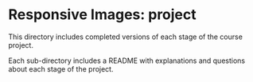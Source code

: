 # Responsive Images: project #

This directory includes completed versions of each stage of the course project.

Each sub-directory includes a README with explanations and questions about each stage of the project.

